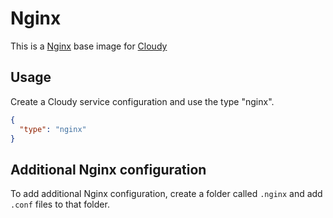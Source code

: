 # Nginx

This is a [Nginx](https://www.nginx.com/resources/wiki/) base image for [Cloudy](https://github.com/cloud-cli/cloudy)

## Usage

Create a Cloudy service configuration and use the type "nginx".

```json
{
  "type": "nginx"
}
```

## Additional Nginx configuration

To add additional Nginx configuration, create a folder called `.nginx` and add `.conf` files to that folder.

